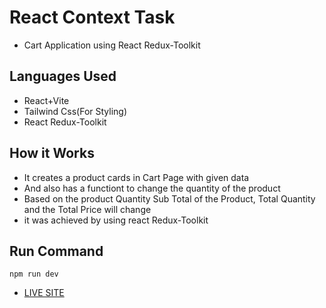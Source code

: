 # React Context Task
- Cart Application using React Redux-Toolkit

## Languages Used
- React+Vite
- Tailwind Css(For Styling)
- React Redux-Toolkit

## How it Works
- It creates a product cards in Cart Page with given data
- And also has a functiont to change the quantity of the product 
- Based on the product Quantity Sub Total of the Product, Total Quantity and the Total Price will change 
- it was achieved by using react Redux-Toolkit

## Run Command
`npm run dev`

- [LIVE SITE](https://glistening-custard-e0bd2d.netlify.app/)
